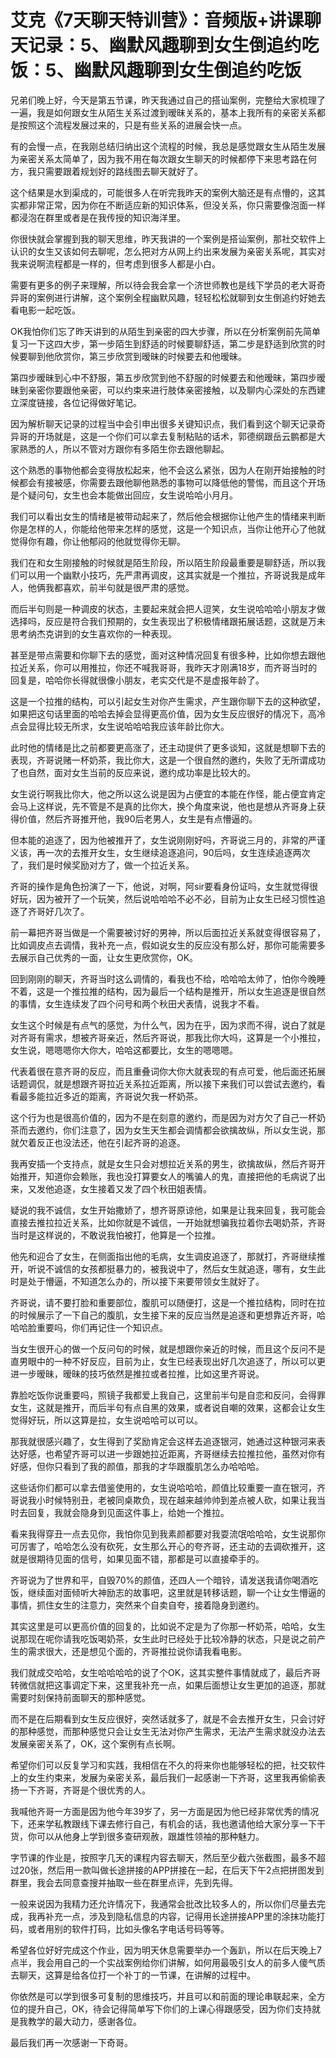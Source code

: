# 艾克《7天聊天特训营》：音频版+讲课聊天记录：5、幽默风趣聊到女生倒追约吃饭：5、幽默风趣聊到女生倒追约吃饭

兄弟们晚上好，今天是第五节课，昨天我通过自己的搭讪案例，完整给大家梳理了一遍，我是如何跟女生从陌生关系过渡到暧昧关系的，基本上我所有的亲密关系都是按照这个流程发展过来的，只是有些关系的进展会快一点。

有的会慢一点，在我刚总结归纳出这个流程的时候，我总是感觉跟女生从陌生发展为亲密关系太简单了，因为我不用在每次跟女生聊天的时候都停下来思考路在何方，我只需要跟着规划好的路线图去聊天就好了。

这个结果是水到渠成的，可能很多人在听完我昨天的案例大脑还是有点懵的，这其实都非常正常，因为你在不断适应新的知识体系，但没关系，你只需要像泡面一样都浸泡在群里或者是在我传授的知识海洋里。

你很快就会掌握到我的聊天思维，昨天我讲的一个案例是搭讪案例，那社交软件上认识的女生又该如何去聊呢，怎么把对方从网上约出来发展为亲密关系呢，其实对我来说啊流程都是一样的，但考虑到很多人都是小白。

需要有更多的例子来理解，所以待会我会拿一个济世师教也是线下学员的老大哥奇异哥的案例进行讲解，这个案例全程幽默风趣，轻轻松松就聊到女生倒追约好她去看电影一起吃饭。

OK我怕你们忘了昨天讲到的从陌生到亲密的四大步骤，所以在分析案例前先简单复习一下这四大步，第一步陌生到舒适的时候要聊舒适，第二步是舒适到欣赏的时候要聊到他欣赏你，第三步欣赏到暧昧的时候要去和他暧昧。

第四步暧昧到心中不舒服，第五步欣赏到他不舒服的时候要去和他暧昧，第四步暧昧到亲密你要跟他亲密，可以约束来进行肢体亲密接触，以及聊内心深处的东西建立深度链接，各位记得做好笔记。

因为解析聊天记录的过程当中会引申出很多关键知识点，我们看到这个聊天记录奇异哥的开场就是，这是一个你们可以拿去复制粘贴的话术，郭德纲跟岳云鹏都是大家熟悉的人，所以不管对方跟你有多陌生你去跟他聊起。

这个熟悉的事物他都会变得放松起来，他不会这么紧张，因为人在刚开始接触的时候都会有接被感，你需要去跟他聊他熟悉的事物可以降低他的警惕，而且这个开场是个疑问句，女生也会本能做出回应，女生说哈哈小月月。

我们可以看出女生的情绪是被带动起来了，然后他会根据你让他产生的情绪来判断你是怎样的人，你能给他带来怎样的感觉，这是一个知识点，当你让他开心了他就觉得你有趣，你让他郁闷的他就觉得你无聊。

我们在和女生刚接触的时候就是陌生阶段，所以陌生阶段最重要是聊舒适，所以我们可以用一个幽默小技巧，先严肃再调皮，这其实就是一个推拉，齐哥说我是成年人，他俩我都喜欢，前半句就是很严肃的感觉。

而后半句则是一种调皮的状态，主要起来就会把人逗笑，女生说哈哈哈小朋友才做选择吗，反应是符合我们预期的，女生表现出了积极情绪跟拓展话题，这就是万未思考纳杰克讲到的女生喜欢你的一种表现。

甚至是带点需要和你聊下去的感觉，面对这种情况回复有很多种，比如你想去跟他拉近关系，你可以用推拉，你还不喊我哥哥，我昨天才刚满18岁，而齐哥当时的回复是，哈哈你长得就很像小朋友，老实交代是不是虚报年龄了。

这是一个拉推的结构，可以引起女生对你产生需求，产生跟你聊下去的这种欲望，如果把这句话里面的哈哈去掉会显得更高价值，因为女生反应很好的情况下，高冷点会显得比较无所求，女生说哈哈哈我应该年龄比你大。

此时他的情绪是比之前都要更高涨了，还主动提供了更多谈知，这就是想聊下去的表现，齐哥说赌一杯奶茶，我比你大，这是一个很自然的邀约，失败了无所谓成功了也自然，面对女生当前的反应来说，邀约成功率是比较大的。

女生说行啊我比你大，他之所以这么说是因为占便宜的本能在作怪，能占便宜肯定会马上这样说，先不管是不是真的比你大，换个角度来说，他也是想从齐哥身上获得价值，然后齐哥推开他，我90后老男人，女生是有点懵逼的。

但本能的追逐了，因为他被推开了，女生说刚刚好吗，齐哥说三月的，非常的严谨义该，再一次的去推开女生，女生继续追逐追问，90后吗，女生连续追逐两次了，我们是时候奖励对方了，做一个拉近关系。

齐哥的操作是角色扮演了一下，他说，对啊，阿sir要看身份证吗，女生就觉得很好玩，因为被开了一个玩笑，然后说哈哈哈不必不必，目前为止女生已经习惯性追逐了齐哥好几次了。

前一幕把齐哥当做是一个需要被讨好的男神，所以后面拉近关系就变得很容易了，比如调皮点去调情，我补充一点，假如说女生的反应没有那么好，那你可能需要多去展示自己优秀的一面，让女生更欣赏你，OK。

回到刚刚的聊天，齐哥当时这么调情的，看我也不给，哈哈哈太帅了，怕你今晚睡不着，这是一个推拉推的结构，因为最后一个结构是推开，所以女生追逐是很自然的事情，女生连续发了四个问号和两个秋田犬表情，说我才不看。

女生这个时候是有点气的感觉，为什么气，因为在乎，因为求而不得，说白了就是对齐哥有需求，想被齐哥亲近，然后齐哥说，那我比你大吗，这算是一个小推拉，女生说，嗯嗯嗯你大你大，哈哈这都要比，女生的嗯嗯嗯。

代表着很在意齐哥的反应，而且重叠词你大你大就表现的有点可爱，他后面还拓展话题调侃，就是想跟齐哥拉近关系拉近距离，所以接下来我们可以尝试去邀约，看看最多能拉近多近的距离，齐哥说欠我一杯奶茶。

这个行为也是很高价值的，因为不是在刻意的邀约，而是因为对方欠了自己一杯奶茶而去邀约，你们注意了，因为女生天生都会调情都会欲擒故纵，所以女生说，那就欠着反正也没法还，他在引起齐哥的追逐。

我再安插一个支持点，就是女生只会对想拉近关系的男生，欲擒故纵，然后齐哥开始推开，知道你会赖账，我也没打算要女人的嘴骗人的鬼，直接把他的毛病说了出来，又发他追逐，女生接着又发了四个秋田姐表情。

疑说的我不诚信，女生开始撒娇了，想齐哥原谅他，如果是让我来回复，我可能会直接去推拉拉近关系，比如你就是不诚信，一开始就想骗我拉着你去喝奶茶，齐哥当时是这样说的，不敢说我怕被打，他算是一个拉推。

他先和迎合了女生，在侧面指出他的毛病，女生调皮追逐了，那就打，齐哥继续推开，听说不诚信的女孩都挺暴力的，被我说中了，然后女生就追逐，哪有，女生此时是处于懵逼，不知道怎么办的，所以接下来要带领女生就好了。

齐哥说，请不要打脸和重要部位，腹肌可以随便打，这是一个推拉结构，同时在拉的时候展示了一下自己的腹肌，女生接下来的反应当然是追逐和更想靠近齐哥，哈哈哈脸重要吗，你们再记住一个知识点。

当女生很开心的做一个反问句的时候，就是想跟你亲近的时候，而且这个反问不是直男眼中的一种不好反应，目前为止，女生已经表现出好几次追逐了，所以可以更进一步暧昧，暧昧的技巧依然是推拉或者拉推，比如这里齐哥说。

靠脸吃饭你说重要吗，照镜子我都爱上我自己，这里前半句是自恋和反问，会得罪女生，这就是推开，而后半句有点自黑的效果，或者说自嘲的效果，这都会让女生觉得好玩，所以这算是拉，女生说哈哈可以可以。

那我就很感兴趣了，女生得到了奖励肯定会这样去追逐银河，她通过这种银河来表达好感，也希望齐哥可以进一步跟她拉近距离，齐哥继续去拉推拉他，虽然对你有好感，但你只看到了我的颜值，那我的才华跟腹肌怎么办哈哈哈。

这些话你们都可以拿去借鉴使用的，女生说哈哈哈，颜值比较重要一直在银河，齐哥说我小时候特别丑，老被同桌欺负，现在越来越帅帅到差点被人砍，如果让我当时去回复，我就会隐身到见面这件事上，给她一个推拉。

看来我得穿丑一点去见你，我怕你见到我素颜都要对我耍流氓哈哈哈，女生说那你可厉害了，哈哈怎么没有砍死，女生那么开心的夸齐哥，还主动的去调砍推开，这就是很期待见面的信号，如果见面不错，那都是可以直接牵手的。

齐哥说为了世界和平，自毁70%的颜值，还四人一个暗铃，请发送我请你喝酒吃饭，继续面对面倾听大神励志的故事吧，这里就是转移话题，聊一个让女生懵逼的事情，抓住女生的注意力，突然来个自卖自夸，接着隐身到邀约。

其实这里是可以更高价值的回复的，比如说不定是为了你那一杯奶茶，哈哈，女生说那现在呢你请我吃饭喝奶茶，女生此时已经处于比较冷静的状态，只是说之前产生的需求很大，还是想见个面的，齐哥推拉说你请我看电影。

我们就成交哈哈，女生哈哈哈哈的说了个OK，这其实整件事情就成了，最后齐哥转微信就把这事调定下来，这里我补充一点，如果后面想让女生更加的追逐，那就需要时刻保持前面聊天的那种感觉。

而不是在后期看到女生反应很好，突然话就多了，就是不会去推开女生，只会讨好的那种感觉，而那种感觉只会让女生无法对你产生需求，无法产生需求就没办法去发展亲密关系了，OK，这个案例有点长啊。

希望你们可以反复学习和实践，我相信在不久的将来你也能够轻松的把，社交软件上的女生约束来，发展为亲密关系，最后我们一起感谢一下齐哥，这里我再偷偷表扬一下齐哥，齐哥是个很优秀的人。

我喊他齐哥一方面是因为他今年39岁了，另一方面是因为他已经非常优秀的情况下，还来学私教跟线下课去修行自己，有机会的话，我也邀请他给大家分享一下干货，你可以从他身上学到很多查研观赦，跟雄性领袖的那种魅力。

字节课的作业是，按照字几天的课程内容去聊天，然后至少截六张截图，最多不超过20张，然后用一款叫做长途拼接的APP拼接在一起，在后天下午2点把拼图发到群里，我会去同意查搜并抽取一些在群里点评，先到先得。

一般来说因为我精力还允许情况下，我通常会批改比较多人的，所以你们尽量去完成，我再补充一点，涉及到隐私信息的内容，记得用长途拼接APP里的涂抹功能打码，或者用别的软件打码，比如头像名字电话号码等等。

希望各位好好完成这个作业，因为明天休息需要举办一个轰趴，所以在后天晚上7点半，我会用自己的一个实战案例给你们讲解，如何用最吸引女人的前多人傻气质去聊天，这算是给各位打一个补丁的一节课，在讲解的过程中。

你依然是可以学到很多可复制的思维技巧，并且可以和前面的理论串联起来，全方位的提升自己，OK，待会记得简单写下你们的上课心得跟感受，因为你们支持就是我教学的最大动力，感谢各位。

最后我们再一次感谢一下奇哥。